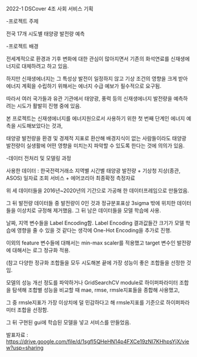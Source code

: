 2022-1 DSCover 4조 사회 서비스 기획

-프로젝트 주제

전국 17개 시도별 태양광 발전량 예측

-프로젝트 배경

전세계적으로 환경과 기후 변화에 대한 관심이 많아지면서 기존의 화석연료를 신재생에너지로 대체하려고 하고 있음. 

하지만 신재생에너지는 그 특성상 발전이 일정하지 않고 기상 조건의 영향을 크게 받아 에너지 계획을 수립하기 위해서는 에너지 수급 예보가 필수적으로 요구됨.

따라서 여러 국가들과 유관 기관에서 태양광, 풍력 등의 신재생에너지 발전량을 예측하려는 시도가 활발히 진행 중에 있음.

본 프로젝트는 신재생에너지를 에너지원으로서 사용하기 위한 첫 번째 단계인 에너지 예측을 시도해보았다는 것과, 

태양광 발전량을 환경 및 경제적 지표로 환산해 배경지식이 없는 사람들이라도 태양광 발전량이 실생활에 어떤 영향을 미치는지 파악할 수 있도록 한다는 것에 의의가 있음.

-데이터 전처리 및 모델링 과정

사용한 데이터 : 한국전력거래소 지역별 시간별 태양광 발전량 + 기상청 지상(종관, ASOS) 일자료 조회 서비스 + 에어코리아 최종확정 측정자료

위 세 데이터들을 2016년~2020년의 기간으로 가공해 한 데이터프레임으로 만들었음.

그 뒤 발전량 데이터들 중 발전량이 0인 것과 정규분포표상 3sigma 밖에 위치한 데이터들을 이상치로 규정해 제거했음. 그 뒤 남은 데이터들을 모델 학습에 사용.

날짜, 지역 변수들을 Label Encoding함. Label Encoding 결과값들간 크기가 모델 학습에 영향을 줄 수 있을 것 같다는 생각에 One-Hot Encoding을 추가로 진행.

이외의 feature 변수들에 대해서는 min-max scaler를 적용했고 target 변수인 발전량에 대해서는 로그 정규화 적용.

(참고 다양한 정규화 조합들을 모두 시도해본 끝에 가장 성능이 좋은 조합들을 선정한 것임.

모델의 성능 개선 정도를 파악하거나 GridSearchCV module로 하이퍼파라미터 조합을 탐색해 조합별 성능을 비교할 때 mae, rmse, rmsle지표들을 종합해 사용했고,

그 중 rmsle지표가 가장 이상치에 덜 민감하다고 해 rmsle지표를 기준으로 하이퍼파라미터 조합을 선정함. 

그 뒤 구현된 gui에 학습된 모델을 넣고 서비스를 만들었음.


발표자료 : https://drive.google.com/file/d/1sgfI5QHeHN14p4FXCe19zNI7KHhpsYjX/view?usp=sharing
